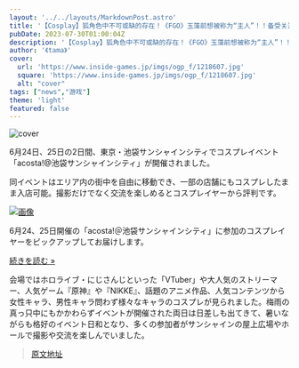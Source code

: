 ```yaml
---
layout: '../../layouts/MarkdownPost.astro'
title: '【Cosplay】狐角色中不可或缺的存在！《FGO》玉藻前想被称为“主人”！！备受关注的Cosplayer·春佳【共9张照片】'
pubDate: 2023-07-30T01:00:04Z
description: '【Cosplay】狐角色中不可或缺的存在！《FGO》玉藻前想被称为“主人”！！备受关注的Cosplayer·春佳【共9张照片】'
author: '《tama》'
cover:
  url: 'https://www.inside-games.jp/imgs/ogp_f/1218607.jpg'
  square: 'https://www.inside-games.jp/imgs/ogp_f/1218607.jpg'
  alt: "cover"
tags: ["news","游戏"]
theme: 'light'
featured: false
---
```


![cover](https://www.inside-games.jp/imgs/ogp_f/1218607.jpg)

6月24日、25日の2日間、東京・池袋サンシャインシティでコスプレイベント「acosta!@池袋サンシャインシティ」が開催されました。

同イベントはエリア内の街中を自由に移動でき、一部の店舗にもコスプレしたまま入店可能。撮影だけでなく交流を楽しめるとコスプレイヤーから評判です。

[![画像](https://www.inside-games.jp/imgs/card_l/1213771.jpg)](https://www.inside-games.jp/article/2023/07/09/147092.html)

6月24、25日開催の「acosta!＠池袋サンシャインシティ」に参加のコスプレイヤーをピックアップしてお届けします。

[続きを読む »](https://www.inside-games.jp/article/2023/07/09/147092.html)

会場ではホロライブ・にじさんじといった「VTuber」や大人気のストリーマー、人気ゲーム『原神』や『NIKKE』、話題のアニメ作品、人気コンテンツから女性キャラ、男性キャラ問わず様々なキャラのコスプレが見られました。梅雨の真っ只中にもかかわらずイベントが開催された両日は日差しも出てきて、暑いながらも格好のイベント日和となり、多くの参加者がサンシャインの屋上広場やホールで撮影や交流を楽しんでいました。

>[原文地址](https://www.inside-games.jp/article/2023/07/30/147513.html)  